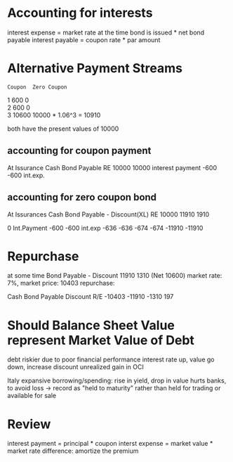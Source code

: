 # Accounting for interests
interest expense = market rate at the time bond is issued * net bond payable
interest payable = coupon rate * par amount



# Alternative Payment Streams
    Coupon  Zero Coupon
1    600    0  
2    600    0   
3    10600  10000 * 1.06^3 = 10910

both have the present values of 10000

## accounting for coupon payment
At Issurance
Cash     Bond Payable   RE
10000      10000
interest payment
-600                    -600  int.exp.


## accounting for zero coupon bond
At Issurances
Cash     Bond Payable  - Discount(XL)       RE
10000      11910            1910       

0 Int.Payment
                            -600            -600 int.exp
                            -636            -636
                            -674            -674
-11910      -11910

# Repurchase
at some time 
Bond Payable - Discount
11910          1310
(Net 10600)
market rate: 7%, market price: 10403
repurchase:

Cash                Bond Payable             Discount      R/E
-10403                 -11910                  -1310       197
 

# Should Balance Sheet Value represent Market Value of Debt
debt riskier due to poor financial performance
interest rate up, value go down, increase discount
unrealized gain in OCI

Italy expansive borrowing/spending: rise in yield, drop in value
hurts banks, to avoid loss -> record as "held to maturity" rather than held for trading or available for sale

# Review
interest payment = principal * coupon
interst expense = market value * market rate
difference: amortize the premium